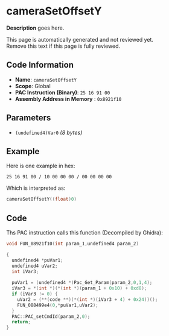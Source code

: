# cameraSetOffsetY

**Description** goes here.

This page is automatically generated and not reviewed yet.<br>Remove this text if this page is fully reviewed.

## Code Information

- **Name**: `cameraSetOffsetY`
- **Scope**: Global
- **PAC Instruction (Binary)**: `25 16 91 00`
- **Assembly Address in Memory** : `0x8921f10`

## Parameters

- `(undefined4)Var0` *(8 bytes)*

## Example

Here is one example in hex:

```25 16 91 00 / 10 00 00 00 / 00 00 00 00```

Which is interpreted as:

```c
cameraSetOffsetY((float)0)
```

## Code

Ths PAC instruction calls this function (Decompiled by Ghidra):

```c
void FUN_08921f10(int param_1,undefined4 param_2)

{
  undefined4 *puVar1;
  undefined4 uVar2;
  int iVar3;
  
  puVar1 = (undefined4 *)Pac_Get_Param(param_2,0,1,4);
  iVar3 = *(int *)(*(int *)(param_1 + 0x10) + 0xd8);
  if (iVar3 != 0) {
    uVar2 = (**(code **)(*(int *)(iVar3 + 4) + 0x24))();
    FUN_088499e4(0,*puVar1,uVar2);
  }
  PAC::PAC_setCmdId(param_2,0);
  return;
}
```

